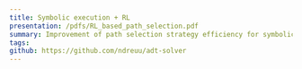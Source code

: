 ```yaml
---
title: Symbolic execution + RL
presentation: /pdfs/RL_based_path_selection.pdf
summary: Improvement of path selection strategy efficiency for symbolic execution by using Machine Learning/Reinforcement Learning
tags: 
github: https://github.com/ndreuu/adt-solver
---
```


